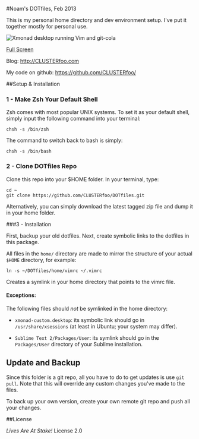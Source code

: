 #Noam's DOTfiles, Feb 2013

This is my personal home directory and dev environment setup. I've put it 
together mostly for personal use. 

![Xmonad desktop running Vim and git-cola](http://i.imgur.com/5nE0V.png?1)


[Full Screen](http://clusterfoo.com/wp-content/uploads/2013/01/Screenshot-from-2013-01-11-235146.png)


Blog: <http://CLUSTERfoo.com>

My code on github: <https://github.com/CLUSTERfoo/>

##Setup & Installation

### 1 - Make Zsh Your Default Shell

Zsh comes with most popular UNIX systems. To set it as your default shell,
simply input the following command into your terminal:

    chsh -s /bin/zsh

The command to switch back to bash is simply:

    chsh -s /bin/bash


### 2 - Clone DOTfiles Repo ##

Clone this repo into your $HOME folder. In your terminal, type:

    cd ~
    git clone https://github.com/CLUSTERfoo/DOTfiles.git

Alternatively, you can simply download the latest tagged zip file and dump it in
your home folder.


###3 - Installation

First, backup your old dotfiles. Next, create symbolic
links to the dotfiles in this package. 

All files in the `home/` directory are made to mirror the structure of 
your actual `$HOME` directory, for example:

    ln -s ~/DOTfiles/home/vimrc ~/.vimrc

Creates a symlink in your home directory that points to the vimrc file.

#### Exceptions:

The following files should *not* be symlinked in the home directory: 

* `xmonad-custom.desktop`: its symbolic link should go in 
`/usr/share/xsessions` (at least in Ubuntu; your system may differ). 

* `Sublime Text 2/Packages/User`: its symlink should go in the `Packages/User`
directory of your Sublime installation. 

## Update and Backup

Since this folder is a git repo, all you have to do to get updates is use `git
pull`. Note that this will override any custom changes you've made to the files.

To back up your own version, create your own remote git repo and push
all your changes.

##License

*Lives Are At Stake!* License 2.0
